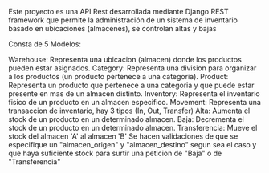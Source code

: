 Este proyecto es una API Rest desarrollada mediante Django REST framework que permite la administración de un sistema de inventario basado en ubicaciones (almacenes), se controlan altas y bajas

Consta de 5 Modelos:

  Warehouse: Representa una ubicacion (almacen) donde los productos pueden estar asignados.
  Category: Representa una division para organizar a los productos (un producto pertenece a una categoria).
  Product: Representa un producto que pertenece a una categoria y que puede estar presente en mas de un almacen distinto.
  Inventory: Representa el inventario fisico de un producto en un almacen especifico.
  Movement: Representa una transaccion de inventario, hay 3 tipos (In, Out, Transfer)
    Alta: Aumenta el stock de un producto en un determinado almacen.
    Baja: Decrementa el stock de un producto en un determinado almacen.
    Transferencia: Mueve el stock del almacen 'A' al almacen 'B'
  Se hacen validaciones de que se especifique un "almacen_origen" y "almacen_destino" segun sea el caso y que haya suficiente     stock para surtir una peticion de "Baja" o de "Transferencia" 

